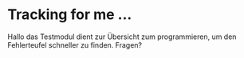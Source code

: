 # Tracking for me ...

Hallo 
das Testmodul dient zur Übersicht zum programmieren, um den Fehlerteufel schneller zu finden.
Fragen?
